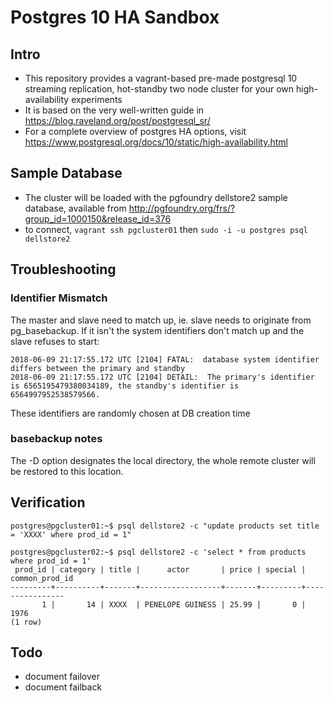 # Postgres 10 HA Sandbox

## Intro
    

 * This repository provides a vagrant-based pre-made postgresql 10 streaming replication, hot-standby two node cluster for your own high-availability experiments
 * It is based on the very well-written guide in https://blog.raveland.org/post/postgresql_sr/
 * For a complete overview of postgres HA options, visit https://www.postgresql.org/docs/10/static/high-availability.html

## Sample Database

 * The cluster will be loaded with the pgfoundry dellstore2 sample database, available from http://pgfoundry.org/frs/?group_id=1000150&release_id=376
 * to connect, `vagrant ssh pgcluster01` then `sudo -i -u postgres psql dellstore2`

## Troubleshooting

### Identifier Mismatch

The master and slave need to match up, ie. slave needs to originate from pg_basebackup.
If it isn't the system identifiers don't match up and the slave refuses to start:

    2018-06-09 21:17:55.172 UTC [2104] FATAL:  database system identifier differs between the primary and standby
    2018-06-09 21:17:55.172 UTC [2104] DETAIL:  The primary's identifier is 6565195479380034189, the standby's identifier is 6564997952538579566.

These identifiers are randomly chosen at DB creation time
    
### basebackup notes

The -D option designates the local directory, the whole remote cluster will be restored to this location.

## Verification

    postgres@pgcluster01:~$ psql dellstore2 -c "update products set title = 'XXXX' where prod_id = 1"
    
    postgres@pgcluster02:~$ psql dellstore2 -c 'select * from products where prod_id = 1'
     prod_id | category | title |      actor       | price | special | common_prod_id 
    ---------+----------+-------+------------------+-------+---------+----------------
           1 |       14 | XXXX  | PENELOPE GUINESS | 25.99 |       0 |           1976
    (1 row)

## Todo

 * document failover
 * document failback
